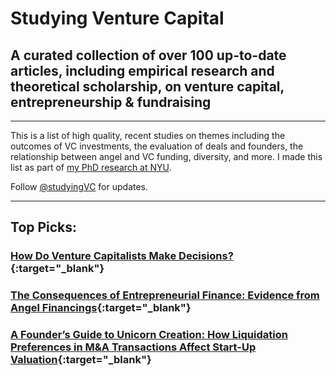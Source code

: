 
# Studying Venture Capital 

## A curated collection of over 100 up-to-date articles, including empirical research and theoretical scholarship, on venture capital, entrepreneurship &amp; fundraising

---

This is a list of high quality, recent studies on themes including the outcomes of VC investments, the evaluation of deals and founders, the relationship between angel and VC funding, diversity, and more. I made this list as part of [my PhD research at NYU](https://github.com/francisjervis/phd). 

Follow [@studyingVC](https://twitter.com/studyingVC) for updates.

---

## Top Picks:

### [How Do Venture Capitalists Make Decisions?](http://studying.vc/articles/how-do-venture-capitalists-make.html){:target="_blank"}

### [The Consequences of Entrepreneurial Finance: Evidence from Angel Financings](http://studying.vc/articles/the-consequences-of-entrepreneurial-finance.html){:target="_blank"}

### [A Founder’s Guide to Unicorn Creation: How Liquidation Preferences in M&A Transactions Affect Start-Up Valuation](http://studying.vc/articles/a-founders-guide-to-unicorn.html){:target="_blank"}


